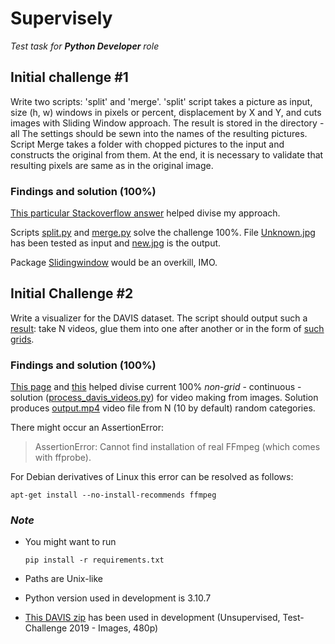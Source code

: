 # Supervisely
*Test task for **Python Developer** role*

## Initial challenge #1

Write two scripts: 'split' and 'merge'. 'split' script takes a picture as input,
size (h, w) windows in pixels or percent, displacement by X and Y, and cuts
images with Sliding Window approach. The result is stored in the directory - all
The settings should be sewn into the names of the resulting pictures. Script
Merge takes a folder with chopped pictures to the input and constructs
the original from them. At the end, it is necessary to validate that resulting pixels
are same as in the original image.

### Findings and solution (100%)

[This particular Stackoverflow answer](https://stackoverflow.com/questions/61051120/sliding-window-on-a-python-image) helped divise my approach.

Scripts [split.py](split.py) and [merge.py](merge.py) solve the challenge 100%.
File [Unknown.jpg](Unknown.jpg) has been tested as input and [new.jpg](new.jpg) is the output.

Package [Slidingwindow](https://github.com/adamrehn/slidingwindow) would be an overkill, IMO.

## Initial Challenge #2

Write a visualizer for the DAVIS dataset. The script should output such a [result](https://davischallenge.org/images/DAVIS-2017-TrainVal.mp4): take N videos, glue them into one after another or in the form of [such
grids](https://davischallenge.org/images/teaser/montage-2017.jpg).

### Findings and solution (100%)

[This page](https://mlhive.com/2021/05/write-videos-from-images-using-scikit-video) and [this](https://www.scikit-video.org/stable/io.html#writing) helped divise current 100% *non-grid* - continuous - solution ([process_davis_videos.py](process_davis_videos.py)) for video making from images.
Solution produces [output.mp4](output.mp4) video file from N (10 by default) random categories.

There might occur an AssertionError:

> AssertionError: Cannot find installation of real FFmpeg (which comes with ffprobe).

For Debian derivatives of Linux this error can be resolved as follows:

`apt-get install --no-install-recommends ffmpeg`

### *Note*

* You might want to run

    `pip install -r requirements.txt`

* Paths are Unix-like

* Python version used in development is 3.10.7

* [This DAVIS zip](https://data.vision.ee.ethz.ch/csergi/share/davis/DAVIS-2019-Unsupervised-test-challenge-480p.zip) has been used in development (Unsupervised, Test-Challenge 2019 - Images, 480p)


